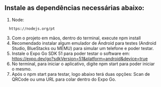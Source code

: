 ## Instale as dependências necessárias abaixo:
1. Node:
 ```bash
   https://nodejs.org/pt
   ```
3. Com o projeto em mãos, dentro do terminal, execute npm install
4. Recomendado instalar algum emulador de Android para testes (Android Studio,
BlueStacks ou MEMU) para simular um telefone e poder testar.
5. Instale o Expo Go SDK 51 para poder testar o software em:
https://expo.dev/go?sdkVersion=51&platform=android&device=true
6. No terminal, para iniciar o aplicativo, digite npm start para poder iniciar o mesmo.
7. Após o npm start para testar, logo abaixo terá duas opções: Scan de QRCode ou
uma URL para colar dentro do Expo Go.
